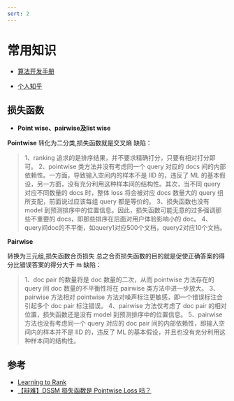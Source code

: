 ```yaml
---
sort: 2
---
```



# 常用知识


* [算法开发手册](https://kg-nlp.github.io/Algorithm-Project-Manual/文本匹配/常用知识.html)

* [个人知乎](https://www.zhihu.com/people/zhangyj-n)


## 损失函数

* **Point wise、pairwise及list wise**

**Pointwise** 
转化为二分类,损失函数就是交叉熵
缺陷：
> 1、ranking 追求的是排序结果，并不要求精确打分，只要有相对打分即可。
> 2、pointwise 类方法并没有考虑同一个 query 对应的 docs 间的内部依赖性。一方面，导致输入空间内的样本不是 IID 的，违反了 ML 的基本假设，另一方面，没有充分利用这种样本间的结构性。其次，当不同 query 对应不同数量的 docs 时，整体 loss 将会被对应 docs 数量大的 query 组所支配，前面说过应该每组 query 都是等价的。
> 3、损失函数也没有 model 到预测排序中的位置信息。因此，损失函数可能无意的过多强调那些不重要的 docs，即那些排序在后面对用户体验影响小的 doc。
> 4、query间doc的不平衡，如query1对应500个文档，query2对应10个文档。

**Pairwise**

转换为三元组,损失函数合页损失
总之合页损失函数的目的就是促使正确答案的得分比错误答案的得分大于 m
缺陷：
> 1、doc pair 的数量将是 doc 数量的二次，从而 pointwise 方法存在的 query 间 doc 数量的不平衡性将在 pairwise 类方法中进一步放大。
> 3、pairwise 方法相对 pointwise 方法对噪声标注更敏感，即一个错误标注会引起多个 doc pair 标注错误。
> 4、pairwise 方法仅考虑了 doc pair 的相对位置，损失函数还是没有 model 到预测排序中的位置信息。
> 5、pairwise 方法也没有考虑同一个 query 对应的 doc pair 间的内部依赖性，即输入空间内的样本并不是 IID 的，违反了 ML 的基本假设，并且也没有充分利用这种样本间的结构性。


## 参考

* [Learning to Rank](https://zhuanlan.zhihu.com/p/111636490)
* [【辩难】DSSM 损失函数是 Pointwise Loss 吗？](https://zhuanlan.zhihu.com/p/322065156)